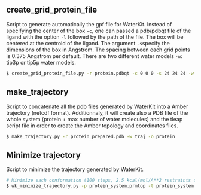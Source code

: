 
## create_grid_protein_file

Script to generate automatically the gpf file for WaterKit. Instead of specifying the center of the box ```-c```, one can passed a pdb/pdbqt file of the ligand with the option ```-l``` followed by the path of the file. The box will be centered at the centroid of the ligand. The argument ```-s```specify the dimensions of the box in Angstrom. The spacing between each grid points is 0.375 Angstrom per default. There are two different water models ```-w```: tip3p or tip5p water models.

```bash
$ create_grid_protein_file.py -r protein.pdbqt -c 0 0 0 -s 24 24 24 -w "tip3p" -o protein.gpf
```

## make_trajectory

Script to concatenate all the pdb files generated by WaterKit into a Amber trajectory (netcdf format). Additionnaly, it will create also a PDB file of the whole system (protein + max number of water molecules) and the tleap script file in order to create the Amber topology and coordinates files.

```bash
$ make_trajectory.py -r protein_prepared.pdb -w traj -o protein
```

## Minimize trajectory

Script to minimize the trajectory generated by WaterKit.

```bash
# Minimize each conformation (100 steps, 2.5 kcal/mol/A**2 restraints on heavy atoms, CUDA)
$ wk_minimize_trajectory.py -p protein_system.prmtop -t protein_system.nc -o protein_min.nc
```
